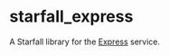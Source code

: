 # starfall_express

A Starfall library for the [Express](https://github.com/CFC-Servers/gm_express) service.